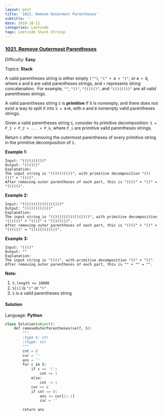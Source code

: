 ```yaml
---
layout: post
title: '1021. Remove Outermost Parentheses'
subtitle: ''
date: 2019-10-11
categories: Leetcode
tags: Leetcode Stack Strings
---
```

### [1021\. Remove Outermost Parentheses](https://leetcode.com/problems/remove-outermost-parentheses/)

Difficulty: **Easy**

Topics: **Stack**


A valid parentheses string is either empty `("")`, `"(" + A + ")"`, or `A + B`, where `A` and `B` are valid parentheses strings, and `+` represents string concatenation.  For example, `""`, `"()"`, `"(())()"`, and `"(()(()))"` are all valid parentheses strings.

A valid parentheses string `S` is **primitive** if it is nonempty, and there does not exist a way to split it into `S = A+B`, with `A` and `B` nonempty valid parentheses strings.

Given a valid parentheses string `S`, consider its primitive decomposition: `S = P_1 + P_2 + ... + P_k`, where `P_i` are primitive valid parentheses strings.

Return `S` after removing the outermost parentheses of every primitive string in the primitive decomposition of `S`.

**Example 1:**

```
Input: "(()())(())"
Output: "()()()"
Explanation: 
The input string is "(()())(())", with primitive decomposition "(()())" + "(())".
After removing outer parentheses of each part, this is "()()" + "()" = "()()()".
```


**Example 2:**

```
Input: "(()())(())(()(()))"
Output: "()()()()(())"
Explanation: 
The input string is "(()())(())(()(()))", with primitive decomposition "(()())" + "(())" + "(()(()))".
After removing outer parentheses of each part, this is "()()" + "()" + "()(())" = "()()()()(())".
```


**Example 3:**

```
Input: "()()"
Output: ""
Explanation: 
The input string is "()()", with primitive decomposition "()" + "()".
After removing outer parentheses of each part, this is "" + "" = "".
```


**Note:**

1.  `S.length <= 10000`
2.  `S[i]` is `"("` or `")"`
3.  `S` is a valid parentheses string


#### Solution

Language: **Python**

```python
class Solution(object):
    def removeOuterParentheses(self, S):
        """
        :type S: str
        :rtype: str
        """
        cnt = 0
        cur = ''
        ans = ''
        for c in S:
            if c == '(':
                cnt += 1
            else:
                cnt -= 1
            cur += c
            if cnt == 0:
                ans += cur[1:-1]
                cur = ''
  
        return ans
```